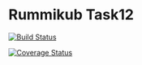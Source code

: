 # Rummikub Task12
[![Build Status](https://travis-ci.org/andreas-loeffler/Rummikub.svg?branch=SE-Task12)](https://travis-ci.org/andreas-loeffler/Rummikub)

[![Coverage Status](https://coveralls.io/repos/github/andreas-loeffler/Rummikub/badge.svg?branch=SE-Task12)](https://coveralls.io/github/andreas-loeffler/Rummikub?branch=SE-Task12)
